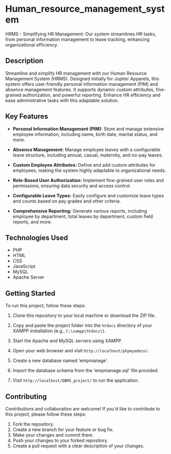 # Human_resource_management_system
HRMS - Simplifying HR Management: Our system streamlines HR tasks, from personal information management to leave tracking, enhancing organizational efficiency.

## Description

Streamline and simplify HR management with our Human Resource Management System (HRMS). Designed initially for Jupiter Apparels, this system offers user-friendly personal information management (PIM) and absence management features. It supports dynamic custom attributes, fine-grained authorization, and powerful reporting. Enhance HR efficiency and ease administrative tasks with this adaptable solution.

## Key Features

- **Personal Information Management (PIM):** Store and manage extensive employee information, including name, birth date, marital status, and more.

- **Absence Management:** Manage employee leaves with a configurable leave structure, including annual, casual, maternity, and no-pay leaves.

- **Custom Employee Attributes:** Define and add custom attributes for employees, making the system highly adaptable to organizational needs.

- **Role-Based User Authorization:** Implement fine-grained user roles and permissions, ensuring data security and access control.

- **Configurable Leave Types:** Easily configure and customize leave types and counts based on pay grades and other criteria.

- **Comprehensive Reporting:** Generate various reports, including employee by department, total leaves by department, custom field reports, and more.

## Technologies Used

- PHP
- HTML
- CSS
- JavaScript
- MySQL
- Apache Server

## Getting Started

To run this project, follow these steps:

1. Clone this repository to your local machine or download the ZIP file.

2. Copy and paste the project folder into the `htdocs` directory of your XAMPP installation (e.g., `C:\xampp\htdocs\`).

3. Start the Apache and MySQL servers using XAMPP.

4. Open your web browser and visit `http://localhost/phpmyadmin/`.

5. Create a new database named 'empmanage'.

6. Import the database schema from the 'empmanage.sql' file provided.

7. Visit `http://localhost/DBMS_project/` to run the application.

## Contributing

Contributions and collaboration are welcome! If you'd like to contribute to this project, please follow these steps:

1. Fork the repository.
2. Create a new branch for your feature or bug fix.
3. Make your changes and commit them.
4. Push your changes to your forked repository.
5. Create a pull request with a clear description of your changes.



